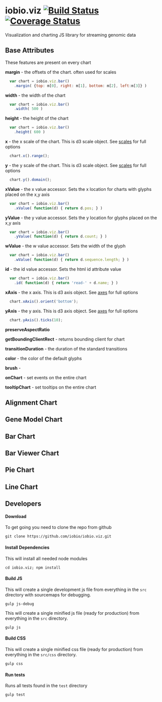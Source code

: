 # iobio.viz [![Build Status](https://travis-ci.org/iobio/iobio.viz.svg?branch=master)](https://travis-ci.org/iobio/iobio.viz) [![Coverage Status](https://coveralls.io/repos/iobio/iobio.viz/badge.svg?branch=master)](https://coveralls.io/r/iobio/iobio.viz?branch=master)
Visualization and charting JS library for streaming genomic data

## Base Attributes
These features are present on every chart

**margin** -  the offsets of the chart. often used for scales 
```JavaScript
  var chart = iobio.viz.bar()
    .margin( {top: m[0], right: m[1], bottom: m[2], left:m[3]} )
```

**width** -  the width of the chart 
```JavaScript
  var chart = iobio.viz.bar()
    .width( 500 )
```
	
**height** -  the height of the chart
```JavaScript
  var chart = iobio.viz.bar()
    .height( 600 )
```
	
**x** - the x scale of the chart. This is d3 scale object. See [scales](https://github.com/mbostock/d3/wiki/Scales) for full options
```JavaScript
  chart.x().range();
```
	
**y** - the y scale of the chart. This is d3 scale object. See [scales](https://github.com/mbostock/d3/wiki/Scales) for full options
```JavaScript
  chart.y().domain();
```
	
**xValue** - the x value accessor. Sets the x location for charts with glyphs placed on the x,y axis
```JavaScript
  var chart = iobio.viz.bar()
    .xValue( function(d) { return d.pos; } )
```
	
**yValue** - the y value accessor. Sets the y location for glyphs placed on the x,y axis
```JavaScript
  var chart = iobio.viz.bar()
    .yValue( function(d) { return d.count; } )
```
	
**wValue** - the w value accessor. Sets the width of the glyph
```JavaScript
  var chart = iobio.viz.bar()
    .wValue( function(d) { return d.sequence.length; } )
```
	
**id** - the id value accessor. Sets the html id attribute value
```JavaScript
  var chart = iobio.viz.bar()
    .id( function(d) { return 'read-' + d.name; } )
```
	
**xAxis** - the x axis. This is d3 axis object. See [axes](https://github.com/mbostock/d3/wiki/SVG-Axes) for full options
```JavaScript
  chart.xAxis().orient('bottom');    
```

**yAxis** - the y axis. This is d3 axis object. See [axes](https://github.com/mbostock/d3/wiki/SVG-Axes) for full options
```JavaScript
  chart.yAxis().ticks(10);
```
	
**preserveAspectRatio**
	
**getBoundingClientRect** - returns bounding client for chart
	
**transitionDuration** - the duration of the standard transitions
	
**color** - the color of the default glyphs
	
**brush** - 
	
**onChart** - set events on the entire chart

**tooltipChart** - set tooltips on the entire chart

## Alignment Chart

## Gene Model Chart

## Bar Chart

## Bar Viewer Chart

## Pie Chart

## Line Chart

## Developers

#### Download 
To get going you need to clone the repo from github
```
git clone https://github.com/iobio/iobio.viz.git
```

#### Install Dependencies
This will install all needed node modules
```
cd iobio.viz; npm install
```


#### Build JS
This will create a single development js file from everything in the ```src``` directory with sourcemaps for debugging.
```
gulp js-debug
```

This will create a single minified js file (ready for production) from everything in the ```src``` directory.
```
gulp js
```

#### Build CSS
This will create a single minified css file (ready for production) from everything in the ```src/css``` directory.
```
gulp css
```

#### Run tests
Runs all tests found in the ```test``` directory
```
gulp test
```